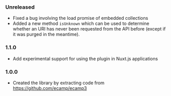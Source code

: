 ### Unreleased
- Fixed a bug involving the load promise of embedded collections
- Added a new method `isUnknown` which can be used to determine whether an URI has never been requested from the API before (except if it was purged in the meantime).

### 1.1.0
- Add experimental support for using the plugin in Nuxt.js applications

### 1.0.0
- Created the library by extracting code from https://github.com/ecamp/ecamp3
